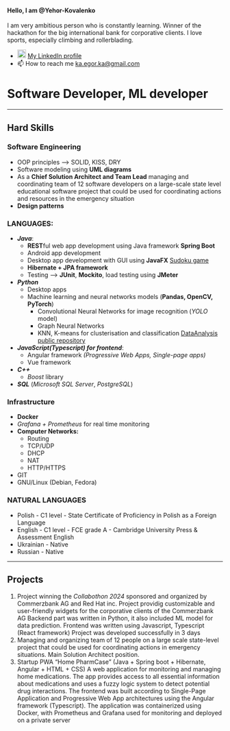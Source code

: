 #### Hello, I am @Yehor-Kovalenko
I am very ambitious person who is constantly learning. 
Winner of the hackathon for the big international bank for corporative clients.
I love sports, especially climbing and rollerblading.
- [<img src="https://upload.wikimedia.org/wikipedia/commons/c/ca/LinkedIn_logo_initials.png" alt="LinkedIn" width="20"/>]([https://www.linkedin.com/in/yourprofile](https://www.linkedin.com/in/yehor-kovalenko-3b02372b7/)) [My LinkedIn profile](https://www.linkedin.com/in/yehor-kovalenko-3b02372b7/)
- 📫 How to reach me ka.egor.ka@gmail.com
# Software Developer, ML developer
---
## Hard Skills
### Software Engineering
  - OOP principles --> SOLID, KISS, DRY
  - Software modeling using **UML diagrams**
  - As a **Chief Solution Architect and Team Lead** managing and coordinating team of 12 software developers on a large-scale state level educational software project that could be used for coordinating actions and resources in the emergency situation
  - **Design patterns** 
### LANGUAGES:
- _**Java**_:
  - **REST**ful web app development using Java framework **Spring Boot**
  - Android app development
  - Desktop app development with GUI using **JavaFX** [Sudoku game](https://github.com/Yehor-Kovalenko/Sudoku)
  - **Hibernate + JPA framework**
  - Testing --> **JUnit**, **Mockito**, load testing using **JMeter**
- **_Python_**
    - Desktop apps
    - Machine learning and neural networks models (**Pandas, OpenCV, PyTorch**)
        - Convolutional Neural Networks for image recognition (_YOLO_ model)
        - Graph Neural Networks
        - KNN, K-means for clusterisation and classification [DataAnalysis public repository](https://github.com/Yehor-Kovalenko/DataAnalysis)
- **_JavaScript(Typescript) for frontend_**:
    - Angular framework _(Progressive Web Apps, Single-page apps)_
    - Vue framework
- **_C++_**
    - _Boost_ library
- **_SQL_** (_Microsoft SQL Server_, _PostgreSQL_)

### Infrastructure
- **Docker**
- *Grafana + Prometheus* for real time monitoring
- **Computer Networks:** 
	- Routing
	- TCP/UDP
	- DHCP
	- NAT
	- HTTP/HTTPS
- GIT
- GNU/Linux (Debian, Fedora)
### NATURAL LANGUAGES

- Polish - C1 level - State Certificate of Proficiency in Polish as a Foreign Language
- English - C1 level - FCE grade A - Cambridge University Press & Assessment English
- Ukrainian - Native
- Russian - Native
---
## Projects
1. Project winning the _Collabothon 2024_ sponsored and organized by Commerzbank AG and Red Hat inc.
	Project providig customizable and user-friendly widgets for the corporative clients of the Commerzbank AG
 	Backend part was written in Python, it also included ML model for data prediction. Frontend was written using Javascript, Typescript (React framework)
  	Project was developed successfully in 3 days
2. Managing and organizing team of 12 people on a large scale state-level project that could be used for coordinating actions in emergency situations. Main Solution Architect position. 
3. Startup PWA “Home PharmCase” (Java + Spring boot + Hibernate, Angular + HTML + CSS)
	A web application for monitoring and managing home medications. 
	The app provides access to all essential information about medications and uses a fuzzy logic system to detect potential drug interactions. The frontend was built 	according to Single-Page Application and Progressive Web App architectures using the Angular framework (Typescript).
	The application was containerized using Docker, with Prometheus and Grafana used for monitoring and deployed on a private server
